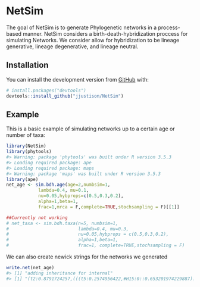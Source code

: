 
<!-- README.md is generated from README.Rmd. Please edit that file -->
NetSim
======

<!-- badges: start -->
<!-- badges: end -->
The goal of NetSim is to generate Phylogenetic networks in a process-based manner. NetSim considers a birth-death-hybridization proccess for simulating Networks. We consider allow for hybridization to be lineage generative, lineage degenerative, and lineage neutral.

Installation
------------

You can install the development version from [GitHub](https://github.com/) with:

``` r
# install.packages("devtools")
devtools::install_github("jjustison/NetSim")
```

Example
-------

This is a basic example of simulating networks up to a certain age or number of taxa:

``` r
library(NetSim)
library(phytools)
#> Warning: package 'phytools' was built under R version 3.5.3
#> Loading required package: ape
#> Loading required package: maps
#> Warning: package 'maps' was built under R version 3.5.3
library(ape)
net_age <- sim.bdh.age(age=2,numbsim=1,
            lambda=0.4, mu=0.1,
            nu=0.05,hybprops=c(0.5,0.3,0.2),
            alpha=1,beta=1,
            frac=1,mrca = F,complete=TRUE,stochsampling = F)[[1]]

##Currently not working
# net_taxa <- sim.bdh.taxa(n=5, numbsim=1,
#                          lambda=0.4, mu=0.3,
#                          nu=0.05,hybprops = c(0.5,0.3,0.2),
#                          alpha=1,beta=1,
#                          frac=1, complete=TRUE,stochsampling = F)
```

We can also create newick strings for the networks we generated

``` r
write.net(net_age)
#> [1] "adding inheritance for internal"
#> [1] "(t2:0.8791724257,(((t5:0.2574956422,#H15:0::0.653201974229887):0.3143894536,t3:0.5718850958):0.2277070172,((t6:0.01753684847,t4:0.01753684847):0.7155743147,((t1:0.2574956422)#H15:0::0.346798025770113,t7:0.1397551533):0.475615521):0.06648094984):0.07958031268):1.120827574;"
```
